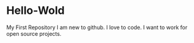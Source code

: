 # Hello-Wold
My First Repository
I am new to github.
I love to code.
I want to work for open source projects.
